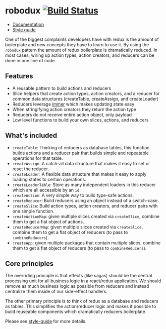 # robodux [![Build Status](https://travis-ci.org/neurosnap/robodux.svg?branch=master)](https://travis-ci.org/neurosnap/robodux)

- [Documentation](https://robodux.erock.io)
- [Style guide](https://erock.io/redux-saga-style-guide)

One of the biggest complaints developers have with redux is the amount of
boilerplate and new concepts they have to learn to use it. By using the
`robodux` pattern the amount of redux boilerplate is dramatically reduced. In
most cases, wiring up action types, action creators, and reducers can be done in
one line of code.

## Features

- A reusable pattern to build actions and reducers
- Slice helpers that create action types, action creators, and a reducer for
  common data structures (createTable, createAssign, and createLoader)
- Reducers leverage [immer](https://github.com/mweststrate/immer) which makes
  updating state easy
- When stringifying action creators they return the action type
- Reducers do not receive entire action object, only payload
- Low level functions to build your own slices, actions, and reducers

## What's included

- `createTable`: Thinking of reducers as database tables, this function builds
  actions and a reducer pair that builds simple and repeatable operations for
  that table.
- `createAssign`: A catch-all data structure that makes it easy to set or reset
  the reducer.
- `createLoader`: A flexible data structure that makes it easy to apply loading
  states to certain operations.
- `createLoaderTable`: Store as many independent loaders in this reducer which are
  all accessible by an `id`.
- `createAction`: A very simple way to build type-safe actions.
- `createReducer`: Build reducers using an object instead of a switch-case.
- `createSlice`: Build action types, action creators, and reducer pairs with one
  simple function.
- `createActionMap`: given multiple slices created via `createSlice`, combine them
  to get a flat object of actions.
- `createReducerMap`: given multiple slices created via `createSlice`, combine
  them to get a flat object of reducers (to pass to `combineReducers`).
- `createApp`: given multiple packages that contain multiple slices, combine them
  to get a flat object of reducers (to pass to `combineReducers`).

## Core principles

The overriding principle is that effects (like sagas) should be the central
processing unit for all business logic in a react/redux application. We should
remove as much business logic as possible from reducers and instead centralize
them inside of our side-effect handlers.

The other primary principle is to think of redux as a database and reducers as
tables. This simplifies the action/reducer logic and makes it possible to build
reuseable components which dramatically reducers boilerplate.

Please see [style-guide](https://erock.io/redux-saga-style-guide) for more
details.
